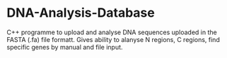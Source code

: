 # DNA-Analysis-Database
C++ programme to upload and analyse DNA sequences uploaded in the FASTA (.fa) file formatt. Gives ability to alanyse N regions, C regions, find specific genes by manual and file input.
